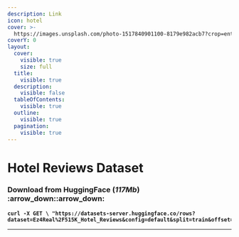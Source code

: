 ```yaml
---
description: Link
icon: hotel
cover: >-
  https://images.unsplash.com/photo-1517840901100-8179e982acb7?crop=entropy&cs=srgb&fm=jpg&ixid=M3wxOTcwMjR8MHwxfHNlYXJjaHwxfHxIb3RlbHxlbnwwfHx8fDE3NDE0NTU2Mzd8MA&ixlib=rb-4.0.3&q=85
coverY: 0
layout:
  cover:
    visible: true
    size: full
  title:
    visible: true
  description:
    visible: false
  tableOfContents:
    visible: true
  outline:
    visible: true
  pagination:
    visible: true
---
```


# Hotel Reviews Dataset

### Download from HuggingFace (_117Mb_) :arrow\_down::arrow\_down:

<pre class="language-bash" data-full-width="true"><code class="lang-bash"><strong>curl -X GET \ "https://datasets-server.huggingface.co/rows?dataset=Ez4Real%2F515K_Hotel_Reviews&#x26;config=default&#x26;split=train&#x26;offset=0&#x26;length=100"
</strong></code></pre>

***

